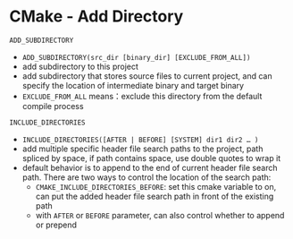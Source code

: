 # CMake - Add Directory

`ADD_SUBDIRECTORY`

- `ADD_SUBDIRECTORY(src_dir [binary_dir] [EXCLUDE_FROM_ALL])`
- add subdirectory to this project
- add subdirectory that stores source files to current project, and can specify the location of intermediate binary and target binary
- `EXCLUDE_FROM_ALL` means：exclude this directory from the default compile process

`INCLUDE_DIRECTORIES`

- `INCLUDE_DIRECTORIES([AFTER | BEFORE] [SYSTEM] dir1 dir2 … )`
- add multiple specific header file search paths to the project, path spliced by space, if path contains space, use double quotes to wrap it
- default behavior is to append to the end of current header file search path. There are two ways to control the location of the search path:
  - `CMAKE_INCLUDE_DIRECTORIES_BEFORE`: set this cmake variable to on, can put the added header file search path in front of the existing path
  - with `AFTER` or `BEFORE` parameter, can also control whether to append or prepend
